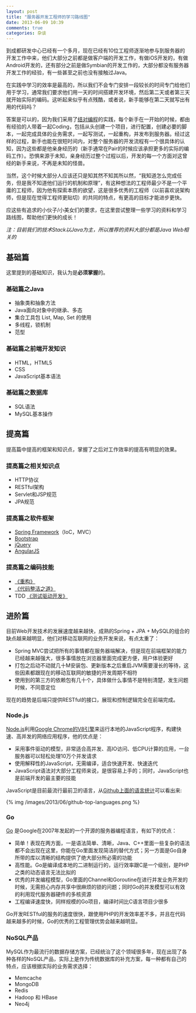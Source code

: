 ```yaml
---
layout: post
title: "服务器开发工程师的学习路线图"
date: 2013-06-09 10:39
comments: true
categories: 杂谈
---
```


到成都研发中心已经有一个多月，现在已经有10位工程师逐渐地参与到服务器的开发工作中来，他们大部分之前都是做客户端的开发工作，有做iOS开发的，有做Android开发的，还有部分之前是做Symbian的开发工作的，大部分都没有服务器开发工作的经验，有一些甚至之前也没有接触过Java。

在实践中学习的效率是最高的，所以我们不会专门安排一段较长的时间专门给他们用于学习，通常我们要求他们用一天的时间搭建开发环境，然后第二天或者第三天就开始实际的编码。这听起来似乎有点残酷，或者说，新手能够在第二天就写出有用的代码吗？

答案是可以的，因为我们采用了[结对编程](http://www.extremeprogramming.org/rules/pair.html)的实践，每个新手在一开始的时候，都由有经验的人带着一起Coding，包括从头创建一个项目，进行配置，创建必要的脚本，一起完成具体的业务需求，一起写测试，一起重构，并发布到服务器。经过这样的过程，新手也能在很短时间内，对整个服务器的开发流程有一个很具体的认知，因为这些都是他亲身经历的（新手通常在Pair的时候应该承担更多的实际的编码工作）。恐惧来源于未知，亲身经历过整个过程以后，开发的每一个方面对这曾经的新手来说，不再是未知的怪兽。

当然，这个时候大部分人应该还只是知其然不知其所以然，“我知道怎么完成任务，但是我不知道他们运行的机制和原理”，有这种想法的工程师最少不是一个平庸的工程师，因为他有探索本质的欲望，这是很多优秀的工程师（以前喜欢说架构师，但是现在觉得工程师更贴切）的共同的特点，有更高的目标才能进步更快。

应这些有追求的小伙子/小美女们的要求，在这里尝试整理一些学习的资料和学习路线图，帮助他们更快的成长！

_注：目前我们的技术Stack以Java为主，所以推荐的资料大部分都是Java Web相关的_

## 基础篇

这里提到的基础知识，我认为是**必须掌握**的。

### 基础篇之Java

- 抽象类和抽象方法
- Java面向对象中的继承、多态
- 集合工具包 List, Map, Set 的使用
- 多线程，锁机制
- 范型

### 基础篇之前端开发知识

- HTML，HTML5
- CSS
- JavaScript基本语法

### 基础篇之数据库

- SQL语法
- MySQL基本操作

## 提高篇

提高篇中提高的框架和知识点，掌握了之后对工作效率的提高有明显的效果。

### 提高篇之相关知识点

- HTTP协议
- RESTful架构
- Servlet和JSP规范
- JPA规范

### 提高篇之软件框架

- [Spring Framework](http://www.springsource.org/spring-framework)（IoC，MVC）
- [Bootstrap](http://twitter.github.io/bootstrap/)
- [jQuery](http://jquery.com/)
- [AngularJS](http://angularjs.org/)

### 提高篇之编码技能

- [《重构》](http://book.douban.com/subject/4262627/)
- [《代码整洁之道》](http://book.douban.com/subject/4199741/)
- TDD [《测试驱动开发》](http://book.douban.com/subject/1230036/)

## 进阶篇

目前Web开发技术的发展速度越来越快，成熟的Spring + JPA + MySQL的组合的缺点越来越明显，他们对移动互联网的业务开发来说，有点太重了：

- Spring MVC尝试把所有的事情都在服务器端解决，但是现在前端框架的能力已经越来越强大，很多事情放在浏览器里面完成更方便，用户体验更好
- 打包之后动不动就几十M安装包、更新版本之后重启JVM需要漫长的等待，这些因素都跟现在的移动互联网的敏捷的开发周期不相符
- 使用到的第三方的依赖包有几十个，具体做什么事情不是特别清楚，发生问题时候，不同意定位

现在的趋势是后端只提供RESTful的接口，展现和控制逻辑完全在前端完成。

### Node.js

[Node.js](http://nodejs.org/)利用[Google Chrome的V8引擎](http://code.google.com/p/v8/)来运行本地的JavaScript程序，构建快速、高并发的网络应用程序，他的优点是：

- 采用事件驱动的模型，非常适合高并发、高IO访问、低CPU计算的应用，一台服务器可以轻松处理10万个并发请求
- 使用解释性的JavaScript，无需编译，适合快速开发、快速迭代
- JavaScript语法对大部分工程师来说，是很容易上手的；同时，JavaScript也是前端开发的最主要的技能

JavaScript是目前最流行最前卫的语言，从[Github上面的语言统计](https://github.com/languages)可以看出来:

{% img /images/2013/06/github-top-languages.png %}

### Go

[Go](http://golang.org/) 是Google在2007年发起的一个开源的服务器编程语言，有如下的优点：

- 简单！表现在两方面，一是语法简单、清晰，Java、C++里面一些复杂的语法都不会出现在这里，你能在Go里面发现简洁的替代方式；另一方面是Go自身所带的库以清晰的结构提供了绝大部分所必需的功能
- 高性能。Go是编译成本地的二进制运行的，运行效率跟C是一个级别，是PHP之类的动态语言无法比拟的
- 优秀的并发编程模型，Go里面的Channel和Goroutine在进行并发业务开发的时候，无需担心内存共享中很麻烦的锁的问题；同时Go的并发模型可以有效的利用现代服务器硬件的多核资源
- 工程编译速度快，同样规模的Go项目，编译时间比C语言项目少很多

Go开发RESTful的服务的速度很快，跟使用PHP的开发效率差不多，并且在代码越来越多的时候，Go的优秀的工程管理优势会越来越明显。

### NoSQL产品

MySQL作为最流行的数据存储方案，已经统治了这个领域很多年，现在出现了各种各样的NoSQL产品，实际上是作为传统数据库的补充方案，每一种都有自己的特点，应该根据实际的业务需求选择：

- Memcache
- MongoDB
- Redis
- Hadoop 和 HBase
- Neo4j
